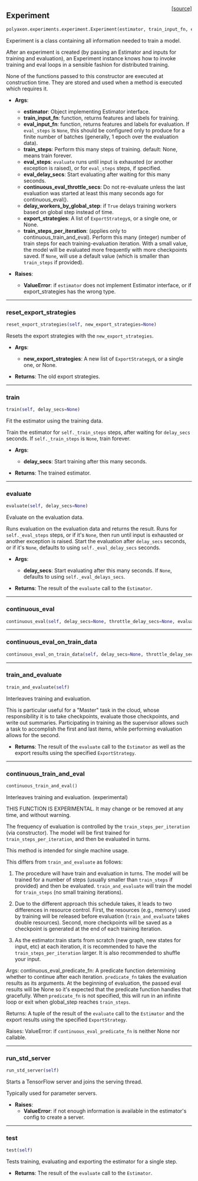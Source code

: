 <span style="float:right;">[[source]](https://github.com/polyaxon/polyaxon-docs/blob/master/polyaxon/experiments/experiment.py#L15)</span>
## Experiment

```python
polyaxon.experiments.experiment.Experiment(estimator, train_input_fn, eval_input_fn, train_steps=None, eval_steps=10, train_hooks=None, eval_hooks=None, eval_delay_secs=0, continuous_eval_throttle_secs=60, delay_workers_by_global_step=False, export_strategies=None, train_steps_per_iteration=100)
```

Experiment is a class containing all information needed to train a model.

After an experiment is created (by passing an Estimator and inputs for
training and evaluation), an Experiment instance knows how to invoke training
and eval loops in a sensible fashion for distributed training.


None of the functions passed to this constructor are executed at construction time.
They are stored and used when a method is executed which requires it.

- __Args__:
	- __estimator__: Object implementing Estimator interface.
	- __train_input_fn__: function, returns features and labels for training.
	- __eval_input_fn__: function, returns features and labels for evaluation. If
		`eval_steps` is `None`, this should be configured only to produce for a
		finite number of batches (generally, 1 epoch over the evaluation data).
	- __train_steps__: Perform this many steps of training.  default: None, means train forever.
	- __eval_steps__: `evaluate` runs until input is exhausted (or another exception is raised),
		or for `eval_steps` steps, if specified.
	- __eval_delay_secs__: Start evaluating after waiting for this many seconds.
	- __continuous_eval_throttle_secs__: Do not re-evaluate unless the last evaluation
		was started at least this many seconds ago for continuous_eval().
	- __delay_workers_by_global_step__: if `True` delays training workers based on global step
		instead of time.
	- __export_strategies__: A list of `ExportStrategy`s, or a single one, or None.
	- __train_steps_per_iteration__: (applies only to continuous_train_and_eval).
		Perform this many (integer) number of train steps for each training-evaluation
		iteration. With a small value, the model will be evaluated more frequently
		with more checkpoints saved. If `None`, will use a default value
		(which is smaller than `train_steps` if provided).

- __Raises__:
	- __ValueError__: if `estimator` does not implement Estimator interface,
			or if export_strategies has the wrong type.


----

### reset_export_strategies


```python
reset_export_strategies(self, new_export_strategies=None)
```


Resets the export strategies with the `new_export_strategies`.

- __Args__:
  - __new_export_strategies__: A new list of `ExportStrategy`s, or a single one,
or None.

- __Returns__:
  The old export strategies.


----

### train


```python
train(self, delay_secs=None)
```


Fit the estimator using the training data.

Train the estimator for `self._train_steps` steps, after waiting for `delay_secs` seconds.
If `self._train_steps` is `None`, train forever.

- __Args__:
	- __delay_secs__: Start training after this many seconds.

- __Returns__:
	The trained estimator.


----

### evaluate


```python
evaluate(self, delay_secs=None)
```


Evaluate on the evaluation data.

Runs evaluation on the evaluation data and returns the result. Runs for
`self._eval_steps` steps, or if it's `None`, then run until input is
exhausted or another exception is raised. Start the evaluation after
`delay_secs` seconds, or if it's `None`, defaults to using
`self._eval_delay_secs` seconds.

- __Args__:
	- __delay_secs__: Start evaluating after this many seconds. If `None`, defaults to using
	`self._eval_delays_secs`.

- __Returns__:
	The result of the `evaluate` call to the `Estimator`.


----

### continuous_eval


```python
continuous_eval(self, delay_secs=None, throttle_delay_secs=None, evaluate_checkpoint_only_once=True, continuous_eval_predicate_fn=None)
```


----

### continuous_eval_on_train_data


```python
continuous_eval_on_train_data(self, delay_secs=None, throttle_delay_secs=None, continuous_eval_predicate_fn=None)
```


----

### train_and_evaluate


```python
train_and_evaluate(self)
```


Interleaves training and evaluation.

This is particular useful for a "Master" task in the cloud, whose responsibility
it is to take checkpoints, evaluate those checkpoints, and write out summaries.
Participating in training as the supervisor allows such a task to accomplish
the first and last items, while performing evaluation allows for the second.

- __Returns__:
	The result of the `evaluate` call to the `Estimator` as well as the
	export results using the specified `ExportStrategy`.


----

### continuous_train_and_eval


```python
continuous_train_and_eval()
```


Interleaves training and evaluation. (experimental)

THIS FUNCTION IS EXPERIMENTAL. It may change or be removed at any time, and without warning.


The frequency of evaluation is controlled by the `train_steps_per_iteration`
(via constructor). The model will be first trained for
`train_steps_per_iteration`, and then be evaluated in turns.

This method is intended for single machine usage.

This differs from `train_and_evaluate` as follows:
  1. The procedure will have train and evaluation in turns. The model
  will be trained for a number of steps (usually smaller than `train_steps`
  if provided) and then be evaluated.  `train_and_evaluate` will train the
  model for `train_steps` (no small training iterations).

  2. Due to the different approach this schedule takes, it leads to two
  differences in resource control. First, the resources (e.g., memory) used
  by training will be released before evaluation (`train_and_evaluate` takes
  double resources). Second, more checkpoints will be saved as a checkpoint
  is generated at the end of each training iteration.

  3. As the estimator.train starts from scratch (new graph, new states for
  input, etc) at each iteration, it is recommended to have the
  `train_steps_per_iteration` larger. It is also recommended to shuffle your
  input.

Args:
  continuous_eval_predicate_fn: A predicate function determining whether to
continue after each iteration. `predicate_fn` takes the evaluation
results as its arguments. At the beginning of evaluation, the passed
eval results will be None so it's expected that the predicate function
handles that gracefully. When `predicate_fn` is not specified, this will
run in an infinite loop or exit when global_step reaches `train_steps`.

Returns:
  A tuple of the result of the `evaluate` call to the `Estimator` and the
  export results using the specified `ExportStrategy`.

Raises:
  ValueError: if `continuous_eval_predicate_fn` is neither None nor
callable.

----

### run_std_server


```python
run_std_server(self)
```


Starts a TensorFlow server and joins the serving thread.

Typically used for parameter servers.

- __Raises__:
  - __ValueError__: if not enough information is available in the estimator's
config to create a server.


----

### test


```python
test(self)
```


Tests training, evaluating and exporting the estimator for a single step.

- __Returns__:
  The result of the `evaluate` call to the `Estimator`.
